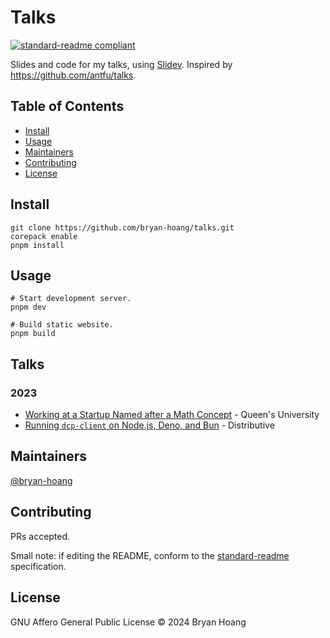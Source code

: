 # Talks

[![standard-readme compliant][standard-readme-badge]][standard-readme-repo]

[standard-readme-badge]:
  https://img.shields.io/badge/standard--readme-OK-green.svg?style=flat-square
[standard-readme-repo]: https://github.com/RichardLitt/standard-readme

Slides and code for my talks, using [Slidev](https://sli.dev/). Inspired by
<https://github.com/antfu/talks>.

## Table of Contents

- [Install](#install)
- [Usage](#usage)
- [Maintainers](#maintainers)
- [Contributing](#contributing)
- [License](#license)

## Install

```console
git clone https://github.com/bryan-hoang/talks.git
corepack enable
pnpm install
```

## Usage

```console
# Start development server.
pnpm dev

# Build static website.
pnpm build
```

## Talks

### 2023

- [Working at a Startup Named after a Math Concept](./2023-11-09/) - Queen's
  University
- [Running `dcp-client` on Node.js, Deno, and Bun](./2023-08-18/) - Distributive

## Maintainers

[@bryan-hoang](https://github.com/bryan-hoang)

## Contributing

PRs accepted.

Small note: if editing the README, conform to the
[standard-readme](https://github.com/RichardLitt/standard-readme) specification.

## License

GNU Affero General Public License © 2024 Bryan Hoang

